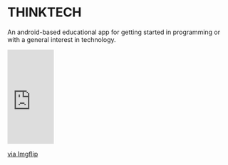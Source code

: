 # THINKTECH
An android-based educational app for getting started in programming or with a general interest in technology.

<div style="width:104px;max-width:100%;"><div style="height:0;padding-bottom:203.85%;position:relative;"><iframe width="104" height="212" style="position:absolute;top:0;left:0;width:100%;height:100%;" frameBorder="0" src="https://imgflip.com/embed/5o2nuu"></iframe></div><p><a href="https://imgflip.com/gif/5o2nuu">via Imgflip</a></p></div>
